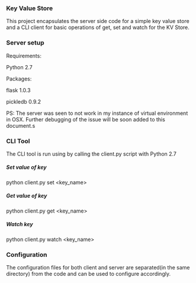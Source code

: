 ### Key Value Store


This project encapsulates the server side code for a simple key value store and a CLI client for basic operations of get, set and watch for the KV Store.


### Server setup


Requirements:

Python 2.7


Packages:

flask 1.0.3

pickledb 0.9.2


PS: The server was seen to not work in my instance of virtual environment in OSX. Further debugging of the issue will be soon added to this document.s


### CLI Tool


The CLI tool is run using by calling the client.py script with Python 2.7


##### Set value of key


python client.py set <key_name> <value>


##### Get value of key


python client.py get <key_name>


##### Watch key


python client.py watch <key_name>


### Configuration


The configuration files for both client and server are separated(in the same directory) from the code and can be used to configure accordingly.
